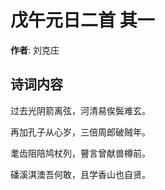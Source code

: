 # 戊午元日二首  其一

**作者**: 刘克庄

## 诗词内容

过去光阴箭离弦，河清易俟鬓难玄。

再加孔子从心岁，三倍周郎破贼年。

耄齿阻陪鸠杖列，瞽言曾献兽樽前。

磻溪淇澳吾何敢，且学香山也自贤。


